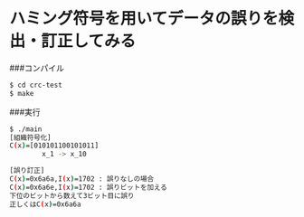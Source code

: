 ハミング符号を用いてデータの誤りを検出・訂正してみる
====

###コンパイル
````bash
$ cd crc-test
$ make
````

###実行
````bash
$ ./main
[組織符号化]
C(x)=[010101100101011]
		x_1 -> x_10

[誤り訂正]
C(x)=0x6a6a,I(x)=1702 : 誤りなしの場合
C(x)=0x6a6e,I(x)=1702 : 誤りビットを加える
下位のビットから数えて3ビット目に誤り
正しくはC(x)=0x6a6a
````
